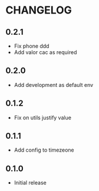 # CHANGELOG

## 0.2.1

* Fix phone ddd
* Add valor cac as required

## 0.2.0

* Add development as default env

## 0.1.2

* Fix on utils justify value

## 0.1.1

* Add config to timezeone

## 0.1.0

* Initial release
